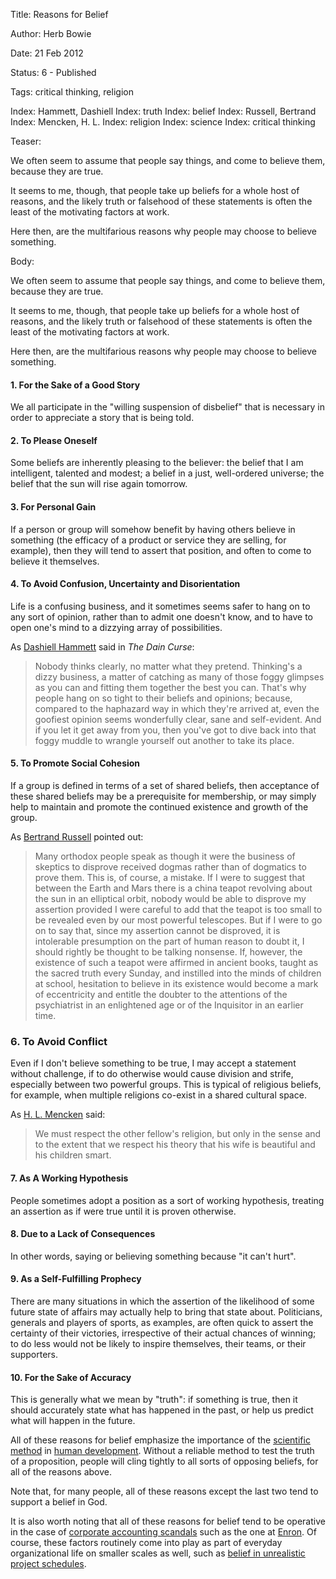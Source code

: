 Title:  Reasons for Belief

Author: Herb Bowie

Date:   21 Feb 2012

Status: 6 - Published

Tags:   critical thinking, religion

Index: Hammett, Dashiell
Index: truth
Index: belief
Index: Russell, Bertrand
Index: Mencken, H. L. 
Index: religion
Index: science
Index: critical thinking

Teaser: 
 
We often seem to assume that people say things, and come to believe them, because they are true.

It seems to me, though, that people take up beliefs for a whole host of reasons, and the likely truth or falsehood of these statements is often the least of the motivating factors at work.   

Here then, are the multifarious reasons why people may choose to believe something.


Body:   
 
We often seem to assume that people say things, and come to believe them, because they are true.

It seems to me, though, that people take up beliefs for a whole host of reasons, and the likely truth or falsehood of these statements is often the least of the motivating factors at work.   

Here then, are the multifarious reasons why people may choose to believe something. 

#### 1. For the Sake of a Good Story

We all participate in the "willing suspension of disbelief" that is necessary in order to appreciate a story that is being told. 

#### 2. To Please Oneself

Some beliefs are inherently pleasing to the believer: the belief that I am intelligent, talented and modest; a belief in a just, well-ordered universe; the belief that the sun will rise again tomorrow. 

#### 3. For Personal Gain

If a person or group will somehow benefit by having others believe in something (the efficacy of a product or service they are selling, for example), then they will tend to assert that position, and often to come to believe it themselves. 

#### 4. To Avoid Confusion, Uncertainty and Disorientation

Life is a confusing business, and it sometimes seems safer to hang on to any sort of opinion, rather than to admit one doesn't know, and to have to open one's mind to a dizzying array of possibilities. 

As [Dashiell Hammett][hammett] said in <cite>The Dain Curse</cite>:

> Nobody thinks clearly, no matter what they pretend. Thinking's a dizzy business, a matter of catching as many of those foggy glimpses as you can and fitting them together the best you can. That's why people hang on so tight to their beliefs and opinions; because, compared to the haphazard way in which they're arrived at, even the goofiest opinion seems wonderfully clear, sane and self-evident. And if you let it get away from you, then you've got to dive back into that foggy muddle to wrangle yourself out another to take its place.

#### 5. To Promote Social Cohesion

If a group is defined in terms of a set of shared beliefs, then acceptance of these shared beliefs may be a prerequisite for membership, or may simply help to maintain and promote the continued existence and growth of the group.  

As [Bertrand Russell][russell] pointed out:
	
> Many orthodox people speak as though it were the business of skeptics to disprove received dogmas rather than of dogmatics to prove them. This is, of course, a mistake. If I were to suggest that between the Earth and Mars there is a china teapot revolving about the sun in an elliptical orbit, nobody would be able to disprove my assertion provided I were careful to add that the teapot is too small to be revealed even by our most powerful telescopes. But if I were to go on to say that, since my assertion cannot be disproved, it is intolerable presumption on the part of human reason to doubt it, I should rightly be thought to be talking nonsense. If, however, the existence of such a teapot were affirmed in ancient books, taught as the sacred truth every Sunday, and instilled into the minds of children at school, hesitation to believe in its existence would become a mark of eccentricity and entitle the doubter to the attentions of the psychiatrist in an enlightened age or of the Inquisitor in an earlier time.

### 6. To Avoid Conflict

Even if I don't believe something to be true, I may accept a statement without challenge, if to do otherwise would cause division and strife, especially between two powerful groups. This is typical of religious beliefs, for example, when multiple religions co-exist in a shared cultural space. 

As [H. L. Mencken][mencken] said:

> We must respect the other fellow's religion, but only in the sense and to the extent that we respect his theory that his wife is beautiful and his children smart.

#### 7. As A Working Hypothesis

People sometimes adopt a position as a sort of working hypothesis, treating an assertion as if were true until it is proven otherwise. 

#### 8. Due to a Lack of Consequences

In other words, saying or believing something because "it can't hurt".

#### 9. As a Self-Fulfilling Prophecy

There are many situations in which the assertion of the likelihood of some future state of affairs may actually help to bring that state about. Politicians, generals and players of sports, as examples, are often quick to assert the certainty of their victories, irrespective of their actual chances of winning; to do less would not be likely to inspire themselves, their teams, or their supporters. 

#### 10. For the Sake of Accuracy

This is generally what we mean by "truth": if something is true, then it should accurately state what has happened in the past, or help us predict what will happen in the future. 

All of these reasons for belief emphasize the importance of the [scientific method][science] in [human development][develop]. Without a reliable method to test the truth of a proposition, people will cling tightly to all sorts of opposing beliefs, for all of the reasons above. 

Note that, for many people, all of these reasons except the last two tend to support a belief in God.

It is also worth noting that all of these reasons for belief tend to be operative in the case of [corporate accounting scandals][scandals] such as the one at [Enron][]. Of course, these factors routinely come into play as part of everyday organizational life on smaller scales as well, such as [belief in unrealistic project schedules][demarco].


[hammett]:  ../../quotes/thinkings-a-dizzy-business.html
[russell]:  ../../quotes/the-celestial-teapot.html
[mencken]:  ../../quotes/we-must-respect-the-other-fellows-religion.html
[scandals]: http://en.wikipedia.org/wiki/Accounting_scandals
[Enron]:    http://en.wikipedia.org/wiki/Enron
[science]:  http://en.wikipedia.org/wiki/Scientific_method
[develop]:  developmental-levels.html
[demarco]:  ../../quotes/belief-in-impossible-things.html


